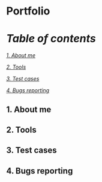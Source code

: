 # Portfolio
# _Table of contents_
_[1. About me](https://github.com/iwomie/Portfolio/blob/main/README.md#1-about-me)_ 

_[2. Tools](https://github.com/iwomie/Portfolio#2-tools)_ 

_[3. Test cases](https://github.com/iwomie/Portfolio#3-test-cases)_ 

_[4. Bugs reporting](https://github.com/iwomie/Portfolio#4-bugs-reporting)_

## 1. About me 
## 2. Tools 
## 3. Test cases 
## 4. Bugs reporting 


